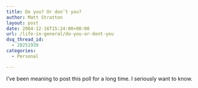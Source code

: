 ```yaml
---
title: Do you? Or don’t you?
author: Matt Stratton
layout: post
date: 2004-12-16T15:24:00+00:00
url: /life-in-general/do-you-or-dont-you
dsq_thread_id:
  - 28251939
categories:
  - Personal

---
```

I&#8217;ve been meaning to post this poll for a long time. I seriously want to know.